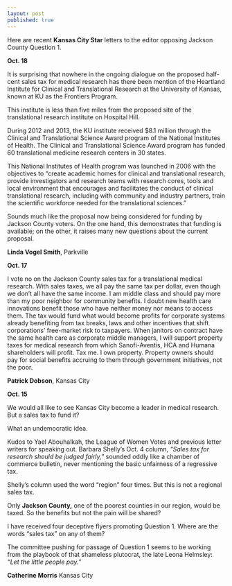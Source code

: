 ```yaml
---
layout: post
published: true
---
```


Here are recent **Kansas City Star** letters to the editor opposing Jackson County Question 1.

**Oct. 18**

It is surprising that nowhere in the ongoing dialogue on the proposed half-cent sales tax for medical research has there been mention of the Heartland Institute for Clinical and Translational Research at the University of Kansas, known at KU as the Frontiers Program.

This institute is less than five miles from the proposed site of the translational research institute on Hospital Hill.

During 2012 and 2013, the KU institute received $8.1 million through the Clinical and Translational Science Award program of the National Institutes of Health. The Clinical and Translational Science Award program has funded 60 translational medicine research centers in 30 states.

This National Institutes of Health program was launched in 2006 with the objectives to “create academic homes for clinical and translational research, provide investigators and research teams with research cores, tools and local environment that encourages and facilitates the conduct of clinical translational research, including with community and industry partners, train the scientific workforce needed for the translational sciences.”

Sounds much like the proposal now being considered for funding by Jackson County voters. On the one hand, this demonstrates that funding is available; on the other, it raises many new questions about the current proposal.

**Linda Vogel Smith**, Parkville

**Oct. 17**

I vote no on the Jackson County sales tax for a translational medical research.
With sales taxes, we all pay the same tax per dollar, even though we don’t all have the same income. I am middle class and should pay more than my poor neighbor for community benefits.
I doubt new health care innovations benefit those who have neither money nor means to access them. The tax would fund what would become profits for corporate systems already benefiting from tax breaks, laws and other incentives that shift corporations’ free-market risk to taxpayers. When janitors on contract have the same health care as corporate middle managers, I will support property taxes for medical research from which Sanofi-Aventis, HCA and Humana shareholders will profit.
Tax me. I own property.
Property owners should pay for social benefits accruing to them through government initiatives, not the poor.

**Patrick Dobson**, Kansas City

**Oct. 15**

We would all like to see Kansas City become a leader in medical research. But a sales tax to fund it?

What an undemocratic idea.

Kudos to Yael Abouhalkah, the League of Women Votes and previous letter writers for speaking out. Barbara Shelly’s Oct. 4 column, _“Sales tax for research should be judged fairly,”_ sounded oddly like a chamber of commerce bulletin, never mentioning the basic unfairness of a regressive tax.

Shelly’s column used the word “region” four times. But this is not a regional sales tax.

Only **Jackson County,** one of the poorest counties in our region, would be taxed. So the benefits but not the pain will be shared?

I have received four deceptive flyers promoting Question 1. Where are the words “sales tax” on any of them?

The committee pushing for passage of Question 1 seems to be working from the playbook of that shameless plutocrat, the late Leona Helmsley: _“Let the little people pay.”_

**Catherine Morris**
Kansas City




